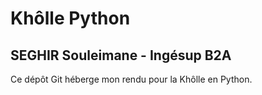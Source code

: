 # Khôlle Python
<h2>SEGHIR Souleimane - Ingésup B2A</h2>

Ce dépôt Git héberge mon rendu pour la Khôlle en Python.
